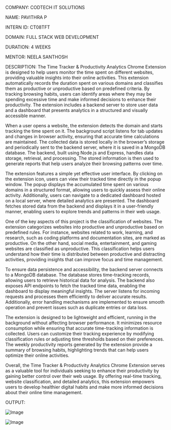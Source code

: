 COMPANY: CODTECH IT SOLUTIONS

NAME: PAVITHRA P

INTERN ID: CT08TFT

DOMAIN: FULL STACK WEB DEVELOPMENT

DURATION: 4 WEEKS

MENTOR: NEELA SANTHOSH

DESCRIPTION: The Time Tracker & Productivity Analytics Chrome Extension is designed to help users monitor the time spent on different websites, providing valuable insights into their online activities. This extension automatically records the duration spent on various domains and classifies them as productive or unproductive based on predefined criteria. By tracking browsing habits, users can identify areas where they may be spending excessive time and make informed decisions to enhance their productivity. The extension includes a backend server to store user data and a dashboard that presents analytics in a structured and visually accessible manner. 

When a user opens a website, the extension detects the domain and starts tracking the time spent on it. The background script listens for tab updates and changes in browser activity, ensuring that accurate time calculations are maintained. The collected data is stored locally in the browser’s storage and periodically sent to the backend server, where it is saved in a MongoDB database. The backend, built using Node.js and Express, handles data storage, retrieval, and processing. The stored information is then used to generate reports that help users analyze their browsing patterns over time. 

The extension features a simple yet effective user interface. By clicking on the extension icon, users can view their tracked time directly in the popup window. The popup displays the accumulated time spent on various domains in a structured format, allowing users to quickly assess their online activity. Additionally, users can navigate to a dedicated dashboard hosted on a local server, where detailed analytics are presented. The dashboard fetches stored data from the backend and displays it in a user-friendly manner, enabling users to explore trends and patterns in their web usage. 

One of the key aspects of this project is the classification of websites. The extension categorizes websites into productive and unproductive based on predefined rules. For instance, websites related to work, learning, and research, such as coding platforms and documentation sites, are marked as productive. On the other hand, social media, entertainment, and gaming websites are classified as unproductive. This classification helps users understand how their time is distributed between productive and distracting activities, providing insights that can improve focus and time management. 

To ensure data persistence and accessibility, the backend server connects to a MongoDB database. The database stores time-tracking records, allowing users to retrieve historical data for analysis. The backend also exposes API endpoints to fetch the tracked time data, enabling the dashboard to display meaningful insights. The server listens for incoming requests and processes them efficiently to deliver accurate results. Additionally, error handling mechanisms are implemented to ensure smooth operation and prevent issues such as duplicate entries or data loss. 

The extension is designed to be lightweight and efficient, running in the background without affecting browser performance. It minimizes resource consumption while ensuring that accurate time-tracking information is collected. Users can customize their tracking experience by modifying classification rules or adjusting time thresholds based on their preferences. The weekly productivity reports generated by the extension provide a summary of browsing habits, highlighting trends that can help users optimize their online activities. 

Overall, the Time Tracker & Productivity Analytics Chrome Extension serves as a valuable tool for individuals seeking to enhance their productivity by gaining better control over their web usage. By offering real-time tracking, website classification, and detailed analytics, this extension empowers users to develop healthier digital habits and make more informed decisions about their online time management.

OUTPUT:

![Image](https://github.com/user-attachments/assets/0785b8b0-86f3-489a-b8c9-387aba3d5382)

![Image](https://github.com/user-attachments/assets/25a0d5a9-aa78-4c18-8421-25217308a574)
